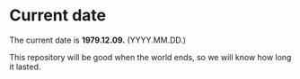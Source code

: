 # Current date

The current date is **1979.12.09.** (YYYY.MM.DD.)

This repository will be good when the world ends, so we will know how long it lasted.